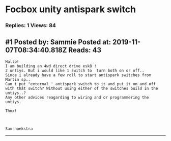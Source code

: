 # Focbox unity antispark switch

### Replies: 1 Views: 84

## \#1 Posted by: Sammie Posted at: 2019-11-07T08:34:40.818Z Reads: 43

```
Hallo!
I am building an 4wd direct drive esk8 !  
2 untiys. But i would like 1 switch to  turn both on or off..
Since i already have a few roll to start antispark switches from Martin sp.. 
Can i put "external ' antispark switch to it and put it on and off with thát switch? Without using either of the switches build in the untiys..?
Any other advices reagarding to wiring and or programmering the untiys. 

Thnx! 



Sam hoekstra
```

---

